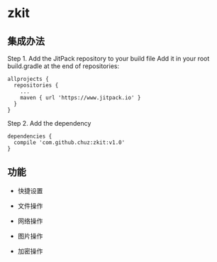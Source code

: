 # zkit

## 集成办法

Step 1. Add the JitPack repository to your build file
Add it in your root build.gradle at the end of repositories:
```
allprojects {
  repositories {
    ...
    maven { url 'https://www.jitpack.io' }
  }
}
 ```
Step 2. Add the dependency
```
dependencies {
  compile 'com.github.chuz:zkit:v1.0'
}
```


## 功能
* 快捷设置

* 文件操作

* 网络操作

* 图片操作

* 加密操作
